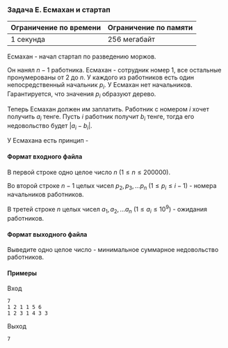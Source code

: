 ### Задача E. Есмахан и стартап

| Ограничение по времени | Ограничение по памяти |
| :--------------------- | :-------------------- |
| 1 секунда              | 256 мегабайт          |

Есмахан - начал стартап по разведению моржов.

Он нанял $n-1$ работника.
Есмахан - сотрудник номер $1$, все остальные пронумерованы от $2$ до $n$.
У каждого из работников есть один непосредственный начальник $p_i$.
У Есмахан нет начальников.
Гарантируется, что значения $p_i$ образуют дерево.

Теперь Есмахан должен им заплатить.
Работник с номером $i$ хочет получить $a_i$ тенге.
Пусть $i$ работник получит $b_i$ тенге, тогда его недовольство будет $|a_i - b_i|$.

У Есмахана есть принцип -

#### Формат входного файла

В первой строке одно целое число $n$ $(1 \le n \le 200000)$.

Во второй строке $n - 1$ целых чисел $p_2, p_3, ... p_n$ $(1 \le p_i \le i - 1)$ - номера начальников работников.

В третей строке $n$ целых чисел $a_1, a_2, ... a_n$ $(1 \le a_i \le 10^9)$ - ожидания работников.

#### Формат выходного файла

Выведите одно целое число - минимальное суммарное недовольство работников.

#### Примеры

Вход

```
7
1 2 1 1 5 6
1 2 3 1 4 3 3
```

Выход

```
7
```
